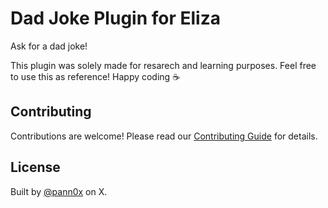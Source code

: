 # Dad Joke Plugin for Eliza

Ask for a dad joke!

This plugin was solely made for resarech and learning purposes. Feel free to use this as reference! Happy coding ☕️

## Contributing

Contributions are welcome! Please read our [Contributing Guide](CONTRIBUTING.md) for details.

## License

Built by [@pann0x](https://twitter.com/pann0x) on X.
